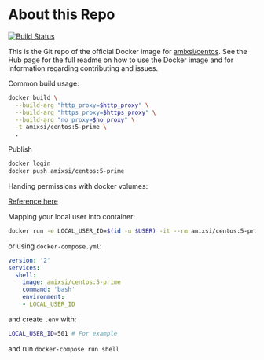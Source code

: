 # About this Repo

[![Build Status](https://travis-ci.org/amixsi/docker-centos.svg?branch=5-prime)](https://travis-ci.org/amixsi/docker-centos)

This is the Git repo of the official Docker image for [amixsi/centos](https://hub.docker.com/r/amixsi/centos/).
See the Hub page for the full readme on how to use the Docker image and for information regarding contributing and issues.

Common build usage:

```bash
docker build \
  --build-arg "http_proxy=$http_proxy" \
  --build-arg "https_proxy=$https_proxy" \
  --build-arg "no_proxy=$no_proxy" \
  -t amixsi/centos:5-prime \
  .
```

Publish

```bash
docker login
docker push amixsi/centos:5-prime
```

Handing permissions with docker volumes:

[Reference here](https://denibertovic.com/posts/handling-permissions-with-docker-volumes/)

Mapping your local user into container:

```bash
docker run -e LOCAL_USER_ID=$(id -u $USER) -it --rm amixsi/centos:5-prime
```

or using `docker-compose.yml`:

```yml
version: '2'
services:
  shell:
    image: amixsi/centos:5-prime
    command: 'bash'
    environment:
    - LOCAL_USER_ID
```

and create `.env` with:

```bash
LOCAL_USER_ID=501 # For example
```

and run `docker-compose run shell`
